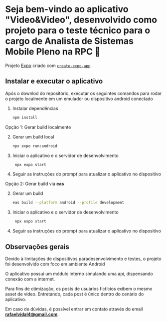 # Seja bem-vindo ao aplicativo "Video&Video", desenvolvido como projeto para o teste técnico para o cargo de Analista de Sistemas Mobile Pleno na RPC 👋

Projeto [Expo](https://expo.dev) criado com [`create-expo-app`](https://www.npmjs.com/package/create-expo-app).


## Instalar e executar o aplicativo

Após o downlod do repositório, executar os seguintes comandos para rodar o projeto localmente em um emulador ou dispositivo android conectado

1. Instalar dependências

   ```bash
   npm install
   ```

Opção 1: Gerar build localmente

2. Gerar um build local

   ```bash
   npx expo run:android
   ```

3. Iniciar o aplicativo e o servidor de desenvolvimento

   ```bash
    npx expo start
   ```

4. Seguir as instruções do prompt para atualizar o aplicativo no dispositivo

Opção 2: Gerar build via **eas**

2. Gerar um build

   ```bash
   eas build --platform android --profile development
   ```

3. Iniciar o aplicativo e o servidor de desenvolvimento

   ```bash
    npx expo start
   ```

4. Seguir as instruções do prompt para atualizar o aplicativo no dispositivo

## Observações gerais

Devido à limitações de dispositivos paradesenvolvimento e testes, o projeto foi desenvolvido com foco em ambiente Android

O aplicativo possui um módulo interno simulando uma api, dispensando conexão com a internet.

Para fins de otimização, os posts de usuários fictícios exibem o mesmo asset de vídeo. Entretando, cada post é único dentro do cenário do aplicativo.

Em caso de dúvidas, é possível entrar em contato através do email **rafaelvidal4@gmail.com**.
